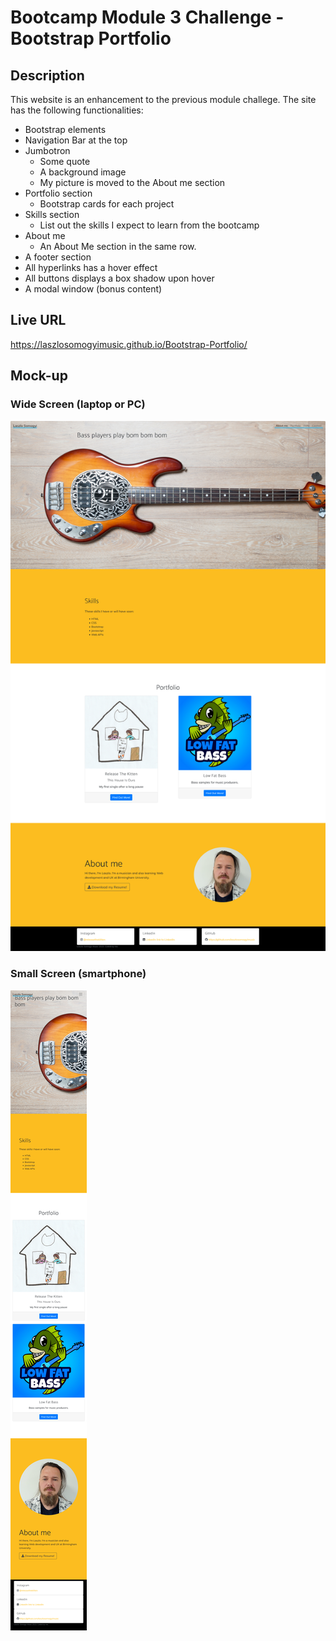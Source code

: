 # Bootcamp Module 3 Challenge - Bootstrap Portfolio
## Description
This website is an enhancement to the previous module challege. 
The site has the following functionalities:
* Bootstrap elements
* Navigation Bar at the top
* Jumbotron
    * Some quote
    * A background image
    * My picture is moved to the About me section
* Portfolio section 
    * Bootstrap cards for each project
* Skills section
    * List out the skills I expect to learn from the bootcamp
* About me
    * An About Me section in the same row.
* A footer section
* All hyperlinks has a hover effect
* All buttons displays a box shadow upon hover
* A modal window (bonus content) 

## Live URL
https://laszlosomogyimusic.github.io/Bootstrap-Portfolio/

## Mock-up
### Wide Screen (laptop or PC)
![portfolio wide](./images/module3-mockup-large.png)

### Small Screen (smartphone)
![portfolio wide](./images/module3-mockup-small.png)

